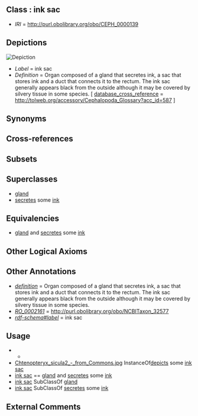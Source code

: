 
## Class : ink sac

 * *IRI* = http://purl.obolibrary.org/obo/CEPH_0000139

## Depictions

![Depiction](http://upload.wikimedia.org/wikipedia/en/b/b5/Chtenopteryx_sicula2_-_from_Commons.jpg)
 * *Label* = ink sac
 * *Definition* = Organ composed of a gland that secretes ink, a sac that stores ink and a duct that connects it to the rectum. The ink sac generally appears black from the outside although it may be covered by silvery tissue in some species. [ [database_cross_reference](../../ef/oboInOwl#hasDbXref.md) = http://tolweb.org/accessory/Cephalopoda_Glossary?acc_id=587 ]

## Synonyms


## Cross-references


## Subsets


## Superclasses

 * [gland](../../UBERON/30/UBERON_0002530.md)
 * [secretes](../../es/ceph#secretes.md) some [ink](../../CEPH/85/CEPH_0000285.md)

## Equivalencies

 * [gland](../../UBERON/30/UBERON_0002530.md) and [secretes](../../es/ceph#secretes.md) some [ink](../../CEPH/85/CEPH_0000285.md)

## Other Logical Axioms


## Other Annotations

 * *[definition](../../IAO/15/IAO_0000115.md)* = Organ composed of a gland that secretes ink, a sac that stores ink and a duct that connects it to the rectum. The ink sac generally appears black from the outside although it may be covered by silvery tissue in some species.
 * *[RO_0002161](../../RO/61/RO_0002161.md)* = http://purl.obolibrary.org/obo/NCBITaxon_32577
 * *[rdf-schema#label](../../el/rdf-schema#label.md)* = ink sac

## Usage

 * -
 * [Chtenopteryx_sicula2_-_from_Commons.jpg](../../Chtenopteryx/pg/Chtenopteryx_sicula2_-_from_Commons.jpg.md) InstanceOf[depicts](../../ts/depicts.md) some [ink sac](../../CEPH/39/CEPH_0000139.md)
 * [ink sac](../../CEPH/39/CEPH_0000139.md) == [gland](../../UBERON/30/UBERON_0002530.md) and [secretes](../../es/ceph#secretes.md) some [ink](../../CEPH/85/CEPH_0000285.md)
 * [ink sac](../../CEPH/39/CEPH_0000139.md) SubClassOf [gland](../../UBERON/30/UBERON_0002530.md)
 * [ink sac](../../CEPH/39/CEPH_0000139.md) SubClassOf [secretes](../../es/ceph#secretes.md) some [ink](../../CEPH/85/CEPH_0000285.md)

## External Comments

